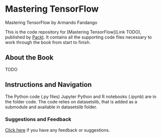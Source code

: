 # Mastering TensorFlow
Mastering TensorFlow by Armando Fandango

This is the code repository for [Mastering TensorFlow](Link TODO), published by [Packt](https://www.packtpub.com/?utm_source=github). It contains all the supporting code files necessary to work through the book from start to finish.
## About the Book
TODO

## Instructions and Navigation
The Python code (.py files) Jupyter Python and R notebooks (.ipynb) are in the folder code. The code relies on datasetslib, that is added as a submodule and available in datasetslib folder.

### Suggestions and Feedback
[Click here](https://docs.google.com/forms/d/e/1FAIpQLSe5qwunkGf6PUvzPirPDtuy1Du5Rlzew23UBp2S-P3wB-GcwQ/viewform) if you have any feedback or suggestions.
